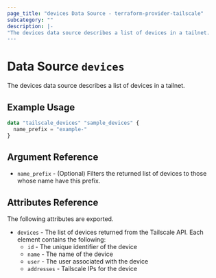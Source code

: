 ```yaml
---
page_title: "devices Data Source - terraform-provider-tailscale"
subcategory: ""
description: |-
"The devices data source describes a list of devices in a tailnet.
---
```


# Data Source `devices`

The devices data source describes a list of devices in a tailnet.

## Example Usage

```terraform
data "tailscale_devices" "sample_devices" {
  name_prefix = "example-"
}

```

## Argument Reference

- `name_prefix` - (Optional) Filters the returned list of devices to those whose name have this prefix.

## Attributes Reference

The following attributes are exported.

- `devices` - The list of devices returned from the Tailscale API. Each element contains the following:
  - `id` - The unique identifier of the device
  - `name` - The name of the device
  - `user` - The user associated with the device
  - `addresses` - Tailscale IPs for the device
